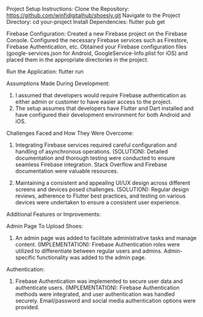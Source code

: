 Project Setup Instructions:
Clone the Repository:  https://github.com/winfidigitalhub/shoesly.git
Navigate to the Project Directory:  cd your-project
Install Dependencies:  flutter pub get

Firebase Configuration:
Created a new Firebase project on the Firebase Console.
Configured the necessary Firebase services such as Firestore, Firebase Authentication, etc.
Obtained your Firebase configuration files (google-services.json for Android, GoogleService-Info.plist for iOS) and placed them in the appropriate directories in the project.

Run the Application: flutter run


Assumptions Made During Development: 
1) I assumed that developers would require Firebase authentication as either admin or customer to have easier access to the project.
2) The setup assumes that developers have Flutter and Dart installed and have configured their development environment for both Android and iOS.


Challenges Faced and How They Were Overcome:
1) Integrating Firebase services required careful configuration and handling of asynchronous operations.
(SOLUTION): Detailed documentation and thorough testing were conducted to ensure seamless Firebase integration. Stack Overflow and Firebase documentation were valuable resources.

2) Maintaining a consistent and appealing UI/UX design across different screens and devices posed challenges.
(SOLUTION): Regular design reviews, adherence to Flutter best practices, and testing on various devices were undertaken to ensure a consistent user experience.


Additional Features or Improvements:

Admin Page To Upload Shoes:
1) An admin page was added to facilitate administrative tasks and manage content.
(IMPLEMENTATION): Firebase Authentication roles were utilized to differentiate between regular users and admins. Admin-specific functionality was added to the admin page.

Authentication:
1) Firebase Authentication was implemented to secure user data and authenticate users.
(IMPLEMENTATION): Firebase Authentication methods were integrated, and user authentication was handled securely. Email/password and social media authentication options were provided.


